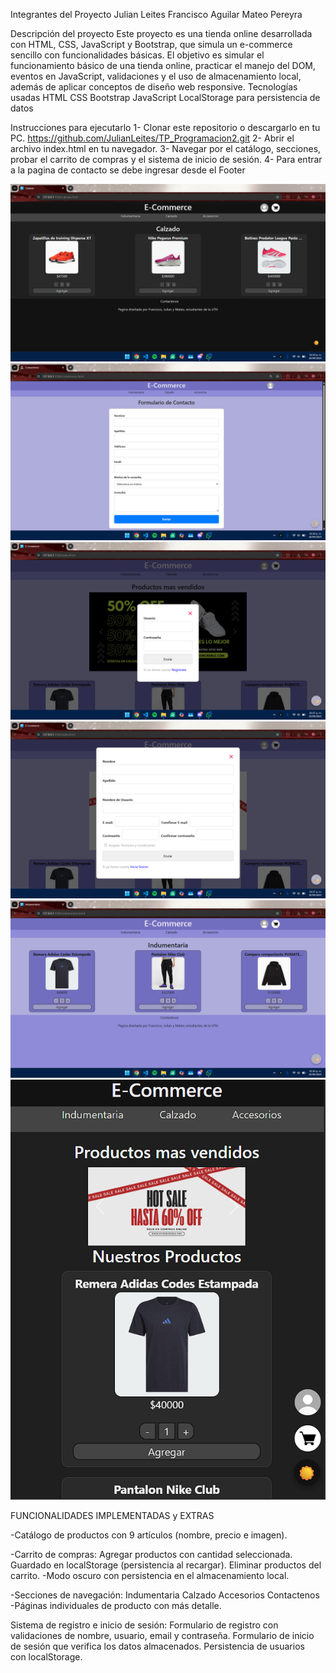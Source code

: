 Integrantes del Proyecto
Julian Leites
Francisco Aguilar
Mateo Pereyra

Descripción del proyecto
Este proyecto es una tienda online desarrollada con HTML, CSS, JavaScript y Bootstrap, que simula un e-commerce sencillo con funcionalidades básicas.
El objetivo es simular el funcionamiento básico de una tienda online, practicar el manejo del DOM, eventos en JavaScript, validaciones y el uso de almacenamiento local, además de aplicar conceptos de diseño web responsive.
Tecnologías usadas
HTML
CSS
Bootstrap 
JavaScript
LocalStorage para persistencia de datos

Instrucciones para ejecutarlo
1- Clonar este repositorio o descargarlo en tu PC.  https://github.com/JulianLeites/TP_Programacion2.git
2- Abrir el archivo index.html en tu navegador.
3- Navegar por el catálogo, secciones, probar el carrito de compras y el sistema de inicio de sesión.
4- Para entrar a la pagina de contacto se debe ingresar desde el Footer

![darkMode](assets/capturas/darkMode.png)
![formContacto](assets/capturas/formContacto.png)
![formInicioSesion](assets/capturas/formInicioSesion.png)
![formRegistro](/assets/capturas/formRegistro.png)
![pagCategoria](assets/capturas/pagCategoria.png)
![vistaCelular](assets/capturas/vistaCelular.png)

FUNCIONALIDADES IMPLEMENTADAS y EXTRAS

-Catálogo de productos con 9 artículos (nombre, precio e imagen).

-Carrito de compras:
Agregar productos con cantidad seleccionada.
Guardado en localStorage (persistencia al recargar).
Eliminar productos del carrito.
-Modo oscuro con persistencia en el almacenamiento local.

-Secciones de navegación:
Indumentaria 
Calzado 
Accesorios
Contactenos 
-Páginas individuales de producto con más detalle.

Sistema de registro e inicio de sesión:
Formulario de registro con validaciones de nombre, usuario, email y contraseña.
Formulario de inicio de sesión que verifica los datos almacenados.
Persistencia de usuarios con localStorage.